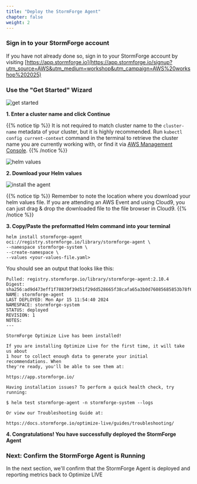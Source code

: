 ```yaml
---
title: "Deploy the StormForge Agent"
chapter: false
weight: 2 
---
```


### Sign in to your StormForge account
If you have not already done so, sign in to your StormForge account by visiting [https://app.stormforge.io](https://app.stormforge.io/signup?utm_source=AWS&utm_medium=workshop&utm_campaign=AWS%20workshop%202025)

### Use the "Get Started" Wizard
![get started](../images/stormforge-get-started.png "Stormforge get started")

**1. Enter a cluster name and click Continue**

{{% notice tip %}}
It is not required to match cluster name to the `cluster-name` metadata of your cluster, but it is highly recommended. Run `kubectl config current-context` command in the terminal to retrieve the cluster name you are currently working with, or find it via [AWS Management Console](https://us-west-2.console.aws.amazon.com/eks/home?region=us-west-2#/clusters). 
{{% /notice %}}

![helm values](../images/stormforge-helm-values.png "Stormforge helm values")

**2. Download your Helm values**

![install the agent](../images/stormforge-install-command.png "install the agent")

{{% notice tip %}}
Remember to note the location where you download your helm values file. If you are attending an AWS Event and using Cloud9, you can just drag & drop the downloaded file to the file browser in Cloud9.
{{% /notice %}}

**3. Copy/Paste the preformatted Helm command into your terminal**

    helm install stormforge-agent oci://registry.stormforge.io/library/stormforge-agent \
    --namespace stormforge-system \
    --create-namespace \
    --values <your-values-file.yaml>
You should see an output that looks like this:

    Pulled: registry.stormforge.io/library/stormforge-agent:2.10.4
    Digest: sha256:ad9d473eff1f78839f39d51f29dd528665f38cafa65a3b0d76085685853b78f6
    NAME: stormforge-agent
    LAST DEPLOYED: Mon Apr 15 11:54:40 2024
    NAMESPACE: stormforge-system
    STATUS: deployed
    REVISION: 1
    NOTES:
    ---

    StormForge Optimize Live has been installed!

    If you are installing Optimize Live for the first time, it will take us about
    1 hour to collect enough data to generate your initial recommendations. When
    they're ready, you'll be able to see them at:

    https://app.stormforge.io/

    Having installation issues? To perform a quick health check, try running:

    $ helm test stormforge-agent -n stormforge-system --logs

    Or view our Troubleshooting Guide at:

    https://docs.stormforge.io/optimize-live/guides/troubleshooting/

**4. Congratulations! You have successfully deployed the StormForge Agent**

### Next: Confirm the StormForge Agent is Running 
In the next section, we'll confirm that the StormForge Agent is deployed and reporting metrics back to Optimize LIVE